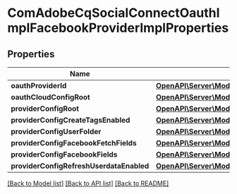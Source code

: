 # ComAdobeCqSocialConnectOauthImplFacebookProviderImplProperties

## Properties
Name | Type | Description | Notes
------------ | ------------- | ------------- | -------------
**oauthProviderId** | [**OpenAPI\Server\Model\ConfigNodePropertyString**](ConfigNodePropertyString.md) |  | [optional] 
**oauthCloudConfigRoot** | [**OpenAPI\Server\Model\ConfigNodePropertyString**](ConfigNodePropertyString.md) |  | [optional] 
**providerConfigRoot** | [**OpenAPI\Server\Model\ConfigNodePropertyString**](ConfigNodePropertyString.md) |  | [optional] 
**providerConfigCreateTagsEnabled** | [**OpenAPI\Server\Model\ConfigNodePropertyBoolean**](ConfigNodePropertyBoolean.md) |  | [optional] 
**providerConfigUserFolder** | [**OpenAPI\Server\Model\ConfigNodePropertyDropDown**](ConfigNodePropertyDropDown.md) |  | [optional] 
**providerConfigFacebookFetchFields** | [**OpenAPI\Server\Model\ConfigNodePropertyBoolean**](ConfigNodePropertyBoolean.md) |  | [optional] 
**providerConfigFacebookFields** | [**OpenAPI\Server\Model\ConfigNodePropertyArray**](ConfigNodePropertyArray.md) |  | [optional] 
**providerConfigRefreshUserdataEnabled** | [**OpenAPI\Server\Model\ConfigNodePropertyBoolean**](ConfigNodePropertyBoolean.md) |  | [optional] 

[[Back to Model list]](../README.md#documentation-for-models) [[Back to API list]](../README.md#documentation-for-api-endpoints) [[Back to README]](../README.md)



